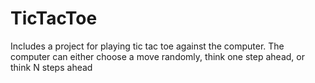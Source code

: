 # TicTacToe
Includes a project for playing tic tac toe against the computer. The computer can either choose a move randomly, think one step ahead, or think N steps ahead
